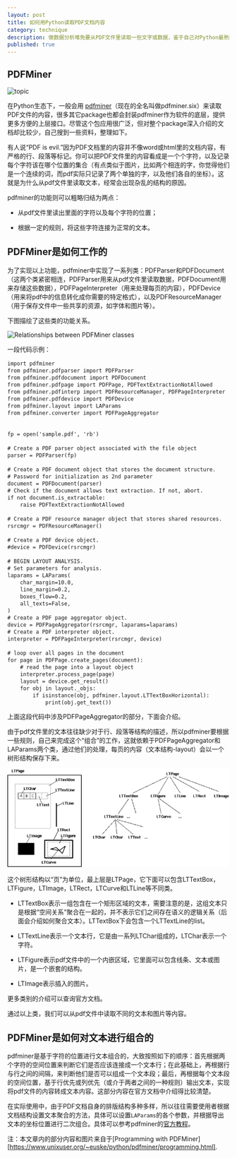 ```yaml
---
layout: post
title: 如何用Python读取PDF文档内容
category: technique
description: 做数据分析难免要从PDF文件里读取一些文字或数据，鉴于自己对Python最熟悉，所以特地查了下如何用Python读取PDF文档的内容。
published: true
---
```


## PDFMiner

![topic](/images/ipdfminer/topic.png)

在Python生态下，一般会用 [pdfminer][pdfminer_github]（现在的全名叫做pdfminer.six）来读取PDF文件的内容，很多其它package也都会封装pdfminer作为软件的底层，提供更多方便的上层接口。尽管这个包应用很广泛，但对整个package深入介绍的文档却比较少，自己搜到一些资料，整理如下。

有人说“PDF is evil.”因为PDF文档里的内容并不像word或html里的文档内容，有严格的行、段落等标记。你可以把PDF文件里的内容看成是一个个字符，以及记录每个字符该在哪个位置的集合（有点类似于图片，比如两个相连的字，你觉得他们是一个连续的词，而pdf实际只记录了两个单独的字，以及他们各自的坐标）。这就是为什么从pdf文件里读取文本，经常会出现杂乱的结构的原因。

pdfminer的功能则可以粗略归结为两点：

* 从pdf文件里读出里面的字符以及每个字符的位置；

* 根据一定的规则，将这些字符连接为正常的文本。

## PDFMiner是如何工作的

为了实现以上功能，pdfminer中实现了一系列类：PDFParser和PDFDocument（这两个类紧密相连，PDFParser用来从pdf文件里读取数据，PDFDocument用来存储这些数据），PDFPageInterpreter（用来处理每页的内容），PDFDevice（用来将pdf中的信息转化成你需要的特定格式），以及PDFResourceManager（用于保存文件中一些共享的资源，如字体和图片等）。

下图描绘了这些类的功能关系。

![Relationships between PDFMiner classes](/images/ipdfminer/objrel.png)

一段代码示例：

    import pdfminer
    from pdfminer.pdfparser import PDFParser
    from pdfminer.pdfdocument import PDFDocument
    from pdfminer.pdfpage import PDFPage, PDFTextExtractionNotAllowed
    from pdfminer.pdfinterp import PDFResourceManager, PDFPageInterpreter
    from pdfminer.pdfdevice import PDFDevice
    from pdfminer.layout import LAParams
    from pdfminer.converter import PDFPageAggregator


    fp = open('sample.pdf', 'rb')

    # Create a PDF parser object associated with the file object
    parser = PDFParser(fp)

    # Create a PDF document object that stores the document structure.
    # Password for initialization as 2nd parameter
    document = PDFDocument(parser)
    # Check if the document allows text extraction. If not, abort.
    if not document.is_extractable:
        raise PDFTextExtractionNotAllowed

    # Create a PDF resource manager object that stores shared resources.
    rsrcmgr = PDFResourceManager()

    # Create a PDF device object.
    #device = PDFDevice(rsrcmgr)

    # BEGIN LAYOUT ANALYSIS.
    # Set parameters for analysis.
    laparams = LAParams(
        char_margin=10.0,
        line_margin=0.2,
        boxes_flow=0.2,
        all_texts=False,
    )
    # Create a PDF page aggregator object.
    device = PDFPageAggregator(rsrcmgr, laparams=laparams)
    # Create a PDF interpreter object.
    interpreter = PDFPageInterpreter(rsrcmgr, device)

    # loop over all pages in the document
    for page in PDFPage.create_pages(document):
        # read the page into a layout object
        interpreter.process_page(page)
        layout = device.get_result()
        for obj in layout._objs:
            if isinstance(obj, pdfminer.layout.LTTextBoxHorizontal):
                print(obj.get_text())

上面这段代码中涉及PDFPageAggregator的部分，下面会介绍。

由于pdf文件里的文本往往缺少对于行、段落等结构的描述，所以pdfminer要根据一些规则，自己来完成这个“组合”的工作，这就依赖于PDFPageAggregator和LAParams两个类，通过他们的处理，每页的内容（文本结构-layout）会以一个树形结构保存下来。

![Layout objects and its tree structure](/images/pdfminer/layout.png)

这个树形结构以“页”为单位，最上层是LTPage，它下面可以包含LTTextBox，LTFigure，LTImage，LTRect，LTCurve和LTLine等不同类。

* LTTextBox表示一组包含在一个矩形区域的文本，需要注意的是，这组文本只是根据“空间关系”聚合在一起的，并不表示它们之间存在语义的逻辑关系（后面会介绍如何聚合文本）。LTTextBox下会包含一个LTTextLine的list。

* LTTextLine表示一个文本行，它是由一系列LTChar组成的，LTChar表示一个字符。

* LTFigure表示pdf文件中的一个内嵌区域，它里面可以包含线条、文本或图片，是一个嵌套的结构。

* LTImage表示插入的图片。

更多类别的介绍可以查询官方文档。

通过以上类，我们可以从pdf文件中读取不同的文本和图片等内容。

## PDFMiner是如何对文本进行组合的

pdfminer是基于字符的位置进行文本组合的，大致按照如下的顺序：首先根据两个字符的空间位置来判断它们是否应该连接成一个文本行；在此基础上，再根据行与行之间的间隔，来判断他们是否可以组成一个文本段；最后，再根据每个文本段的空间位置，基于行优先或列优先（或介于两者之间的一种规则）输出文本，实现将pdf文件的内容转成文本内容。这部分内容在官方文档中介绍得比较清楚。

在实际使用中，由于PDF文档自身的排版结构多种多样，所以往往需要使用者根据文档结构设置文本聚合的方法，具体可以设置`LAParams`的各个参数，并根据导出文本的坐标位置进行二次组合。具体可以参考pdfminer的[官方教程][pdfminer.six's documentation]。

注：本文章内的部分内容和图片来自于[Programming with PDFMiner][https://www.unixuser.org/~euske/python/pdfminer/programming.html].

[pdfminer_github]: https://github.com/pdfminer/pdfminer.six
[pdfminer.six's documentation]: [https://pdfminersix.readthedocs.io/en/latest/]
